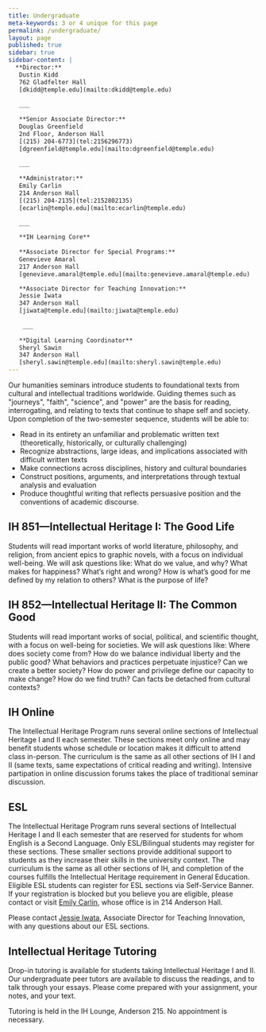 ```yaml
---
title: Undergraduate
meta-keywords: 3 or 4 unique for this page
permalink: /undergraduate/
layout: page
published: true
sidebar: true
sidebar-content: |
  **Director:**  
   Dustin Kidd  
   762 Gladfelter Hall    
   [dkidd@temple.edu](mailto:dkidd@temple.edu)  
   
   ___
   
   **Senior Associate Director:**  
   Douglas Greenfield  
   2nd Floor, Anderson Hall      
   [(215) 204-6773](tel:2156296773)  
   [dgreenfield@temple.edu](mailto:dgreenfield@temple.edu)  
   
   ___
   
   **Administrator:**  
   Emily Carlin  
   214 Anderson Hall   
   [(215) 204-2135](tel:2152802135)  
   [ecarlin@temple.edu](mailto:ecarlin@temple.edu)  
   
   ___

   **IH Learning Core**        
   
   **Associate Director for Special Programs:**  
   Genevieve Amaral    
   217 Anderson Hall     
   [genevieve.amaral@temple.edu](mailto:genevieve.amaral@temple.edu)  

   **Associate Director for Teaching Innovation:**      
   Jessie Iwata
   347 Anderson Hall    
   [jiwata@temple.edu](mailto:jiwata@temple.edu)
   
    ___
   
   **Digital Learning Coordinator**    
   Sheryl Sawin  
   347 Anderson Hall      
   [sheryl.sawin@temple.edu](mailto:sheryl.sawin@temple.edu)
---
```


Our humanities seminars introduce students to foundational texts from cultural and intellectual traditions worldwide. Guiding themes such as "journeys", "faith", "science", and "power" are the basis for reading, interrogating, and relating to texts that continue to shape self and society. Upon completion of the two-semester sequence, students will be able to:

- Read in its entirety an unfamiliar and problematic written text (theoretically, historically, or culturally challenging)
- Recognize abstractions, large ideas, and implications associated with difficult written texts
- Make connections across disciplines, history and cultural boundaries
- Construct positions, arguments, and interpretations through textual analysis and evaluation
- Produce thoughtful writing that reflects persuasive position and the conventions of academic discourse.

## IH 851—Intellectual Heritage I: The Good Life

Students will read important works of world literature, philosophy, and religion, from ancient epics to graphic novels, with a focus on individual well-being. We will ask questions like: What do we value, and why? What makes for happiness? What’s right and wrong? How is what’s good for me defined by my relation to others? What is the purpose of life?

## IH 852—Intellectual Heritage II: The Common Good

Students will read important works of social, political, and scientific thought, with a focus on well-being for societies. We will ask questions like: Where does society come from? How do we balance individual liberty and the public good? What behaviors and practices perpetuate injustice? Can we create a better society? How do power and privilege define our capacity to make change? How do we find truth? Can facts be detached from cultural contexts?

## IH Online

The Intellectual Heritage Program runs several online sections of Intellectual Heritage I and II each semester. These sections meet only online and may benefit students whose schedule or location makes it difficult to attend class in-person. The curriculum is the same as all other sections of IH I and II (same texts, same expectations of critical reading and writing). Intensive partipation in online discussion forums takes the place of traditional seminar discussion.

## ESL

The Intellectual Heritage Program runs several sections of Intellectual Heritage I and II each semester that are reserved for students for whom English is a Second Language. Only ESL/Bilingual students may register for these sections. These smaller sections provide additional support to students as they increase their skills in the university context. The curriculum is the same as all other sections of IH, and completion of the courses fulfills the Intellectual Heritage requirement in General Education. Eligible ESL students can register for ESL sections via Self-Service Banner. If your registration is blocked but you believe you are eligible, please contact or visit [Emily Carlin](http://www.cla.temple.edu/ih/Carlin.html), whose office is in 214 Anderson Hall.

Please contact [Jessie Iwata](http://www.cla.temple.edu/ih/Iwata.html), Associate Director for Teaching Innovation, with any questions about our ESL sections.

## Intellectual Heritage Tutoring

Drop-in tutoring is available for students taking Intellectual Heritage I and II. Our undergraduate peer tutors are available to discuss the readings, and to talk through your essays. Please come prepared with your assignment, your notes, and your text.

Tutoring is held in the IH Lounge, Anderson 215. No appointment is necessary.
